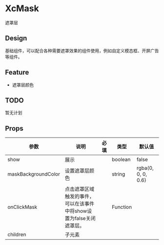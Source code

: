 # XcMask

遮罩层

## Design

基础组件，可以配合各种需要遮罩效果的组件使用，例如自定义模态框、开屏广告等组件。

## Feature

- 遮罩层颜色

## TODO

暂无计划

## Props

| 参数                | 说明                                                         | 必填 | 类型     | 默认值             |
| ------------------- | ------------------------------------------------------------ | ---- | -------- | ------------------ |
| show                | 展示                                                         |      | boolean  | false              |
| maskBackgroundColor | 设置遮罩层颜色                                               |      | string   | rgba(0, 0, 0, 0.6) |
| onClickMask         | 点击遮罩区域触发的事件，可以在该事件中将show设置为false关闭遮罩层。 |      | Function |                    |
| children            | 子元素                                                       |      |          |                    |
